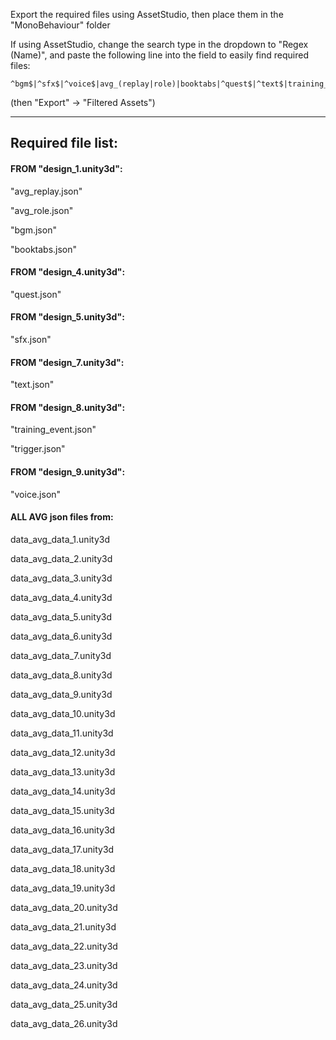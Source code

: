 Export the required files using AssetStudio, then place them in the "MonoBehaviour" folder

If using AssetStudio, change the search type in the dropdown to "Regex (Name)", and paste the following line into the field to easily find required files:

	^bgm$|^sfx$|^voice$|avg_(replay|role)|booktabs|^quest$|^text$|training_event|^trigger$|^\d+$
(then "Export" -> "Filtered Assets")


-------------------------------
Required file list:
-------------------------------
#### FROM "design_1.unity3d":

"avg_replay.json"

"avg_role.json"

"bgm.json"

"booktabs.json"

#### FROM "design_4.unity3d":	

 "quest.json"

#### FROM "design_5.unity3d":

 "sfx.json"

#### FROM "design_7.unity3d":

 "text.json"

#### FROM "design_8.unity3d":

 "training_event.json"

 "trigger.json"

#### FROM "design_9.unity3d":

 "voice.json"
	
#### ALL AVG json files from:

 data_avg_data_1.unity3d

 data_avg_data_2.unity3d

 data_avg_data_3.unity3d

 data_avg_data_4.unity3d

 data_avg_data_5.unity3d

 data_avg_data_6.unity3d

 data_avg_data_7.unity3d

 data_avg_data_8.unity3d

 data_avg_data_9.unity3d

 data_avg_data_10.unity3d

 data_avg_data_11.unity3d

 data_avg_data_12.unity3d

 data_avg_data_13.unity3d

 data_avg_data_14.unity3d

 data_avg_data_15.unity3d

 data_avg_data_16.unity3d

 data_avg_data_17.unity3d

 data_avg_data_18.unity3d

 data_avg_data_19.unity3d

 data_avg_data_20.unity3d

 data_avg_data_21.unity3d

 data_avg_data_22.unity3d

 data_avg_data_23.unity3d

 data_avg_data_24.unity3d

 data_avg_data_25.unity3d

 data_avg_data_26.unity3d
